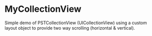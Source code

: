 MyCollectionView
================

Simple demo of PSTCollectionView (UICollectionView) using a custom layout object to provide two way scrolling (horizontal &amp; vertical).